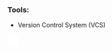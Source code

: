### Tools:

  - Version Control System (VCS)

  <a href="https://git-scm.com/" target="_blank">
    <img align="left" alt="git" width="26px" src="https://github.com/Aakarsh-B/trying-repos/blob/master/github.svg"/>
  </a>
